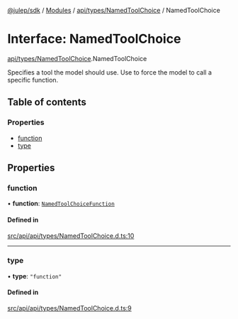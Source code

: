 [@julep/sdk](../README.md) / [Modules](../modules.md) / [api/types/NamedToolChoice](../modules/api_types_NamedToolChoice.md) / NamedToolChoice

# Interface: NamedToolChoice

[api/types/NamedToolChoice](../modules/api_types_NamedToolChoice.md).NamedToolChoice

Specifies a tool the model should use. Use to force the model to call a specific function.

## Table of contents

### Properties

- [function](api_types_NamedToolChoice.NamedToolChoice.md#function)
- [type](api_types_NamedToolChoice.NamedToolChoice.md#type)

## Properties

### function

• **function**: [`NamedToolChoiceFunction`](api_types_NamedToolChoiceFunction.NamedToolChoiceFunction.md)

#### Defined in

[src/api/api/types/NamedToolChoice.d.ts:10](https://github.com/julep-ai/samantha-monorepo/blob/9aefd53/sdks/js/src/api/api/types/NamedToolChoice.d.ts#L10)

___

### type

• **type**: ``"function"``

#### Defined in

[src/api/api/types/NamedToolChoice.d.ts:9](https://github.com/julep-ai/samantha-monorepo/blob/9aefd53/sdks/js/src/api/api/types/NamedToolChoice.d.ts#L9)
